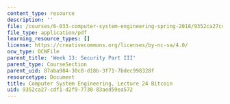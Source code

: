 ```yaml
---
content_type: resource
description: ''
file: /courses/6-033-computer-system-engineering-spring-2018/9352ca27cdf1d2f9773083aed59ea572_MIT6_033S18lec24.pdf
file_type: application/pdf
learning_resource_types: []
license: https://creativecommons.org/licenses/by-nc-sa/4.0/
ocw_type: OCWFile
parent_title: 'Week 13: Security Part III'
parent_type: CourseSection
parent_uid: 87aba984-30c8-d18b-3f71-7bdec998328f
resourcetype: Document
title: Computer System Engineering, Lecture 24 Bitcoin
uid: 9352ca27-cdf1-d2f9-7730-83aed59ea572
---
```

